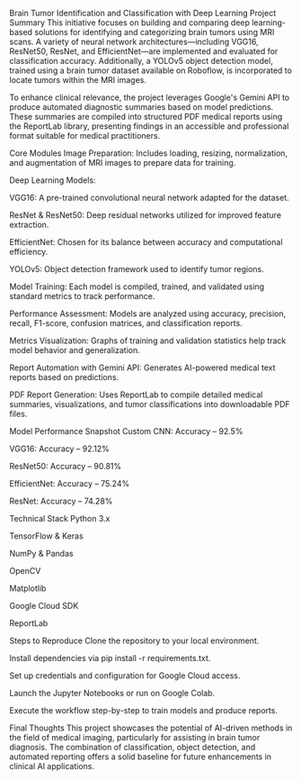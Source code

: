 Brain Tumor Identification and Classification with Deep Learning
Project Summary
This initiative focuses on building and comparing deep learning-based solutions for identifying and categorizing brain tumors using MRI scans. A variety of neural network architectures—including VGG16, ResNet50, ResNet, and EfficientNet—are implemented and evaluated for classification accuracy. Additionally, a YOLOv5 object detection model, trained using a brain tumor dataset available on Roboflow, is incorporated to locate tumors within the MRI images.

To enhance clinical relevance, the project leverages Google's Gemini API to produce automated diagnostic summaries based on model predictions. These summaries are compiled into structured PDF medical reports using the ReportLab library, presenting findings in an accessible and professional format suitable for medical practitioners.

Core Modules
Image Preparation: Includes loading, resizing, normalization, and augmentation of MRI images to prepare data for training.

Deep Learning Models:

VGG16: A pre-trained convolutional neural network adapted for the dataset.

ResNet & ResNet50: Deep residual networks utilized for improved feature extraction.

EfficientNet: Chosen for its balance between accuracy and computational efficiency.

YOLOv5: Object detection framework used to identify tumor regions.

Model Training: Each model is compiled, trained, and validated using standard metrics to track performance.

Performance Assessment: Models are analyzed using accuracy, precision, recall, F1-score, confusion matrices, and classification reports.

Metrics Visualization: Graphs of training and validation statistics help track model behavior and generalization.

Report Automation with Gemini API: Generates AI-powered medical text reports based on predictions.

PDF Report Generation: Uses ReportLab to compile detailed medical summaries, visualizations, and tumor classifications into downloadable PDF files.

Model Performance Snapshot
Custom CNN: Accuracy – 92.5%

VGG16: Accuracy – 92.12%

ResNet50: Accuracy – 90.81%

EfficientNet: Accuracy – 75.24%

ResNet: Accuracy – 74.28%

Technical Stack
Python 3.x

TensorFlow & Keras

NumPy & Pandas

OpenCV

Matplotlib

Google Cloud SDK

ReportLab

Steps to Reproduce
Clone the repository to your local environment.

Install dependencies via pip install -r requirements.txt.

Set up credentials and configuration for Google Cloud access.

Launch the Jupyter Notebooks or run on Google Colab.

Execute the workflow step-by-step to train models and produce reports.

Final Thoughts
This project showcases the potential of AI-driven methods in the field of medical imaging, particularly for assisting in brain tumor diagnosis. The combination of classification, object detection, and automated reporting offers a solid baseline for future enhancements in clinical AI applications.